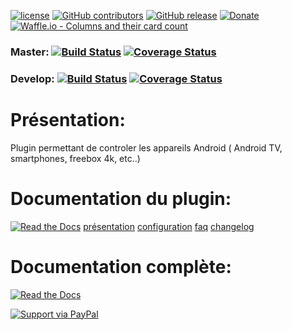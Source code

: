 
[![license](https://img.shields.io/github/license/NextDom/plugin-enocean.svg)](./LICENSE) [![GitHub contributors](https://img.shields.io/github/contributors/NextDom/plugin-enocean.svg)](../../graphs/contributors) [![GitHub release](https://img.shields.io/github/release/NextDom/plugin-enocean.svg)](../../releases) [![Donate](https://img.shields.io/badge/Donate-PayPal-green.svg)](https://www.paypal.me/sales@ethalconsulting.com) [![Waffle.io - Columns and their card count](https://badge.waffle.io/NextDom/plugin-enocean.svg?columns=all)](https://waffle.io/NextDom/plugin-enocean)

### Master: [![Build Status](https://travis-ci.org/NextDom/plugin-enocean.svg?branch=master)](https://travis-ci.org/NextDom/plugin-enocean)  [![Coverage Status](https://coveralls.io/repos/github/NextDom/plugin-enocean/badge.svg?branch=master)](https://coveralls.io/github/NextDom/plugin-AndroidRemoteControl?branch=master)

### Develop: [![Build Status](https://travis-ci.org/NextDom/plugin-enocean.svg?branch=develop)](https://travis-ci.org/NextDom/plugin-enocean)  [![Coverage Status](https://coveralls.io/repos/github/NextDom/plugin-enocean/badge.svg?branch=develop)](https://coveralls.io/github/NextDom/plugin-enocean?branch=develop)

# Présentation:

Plugin permettant de controler les appareils Android ( Android TV, smartphones, freebox 4k, etc..)

# Documentation du plugin:
[![Read the Docs](https://img.shields.io/readthedocs/pip.svg)](docs/fr_FR/presentation.md)
[présentation](docs/fr_FR/presentation.md) [configuration](docs/fr_FR/configuration.md) [faq](docs/fr_FR/faq.md) [changelog](docs/fr_FR/changelog.md)

# Documentation complète:

[![Read the Docs](plugin_info/enocean_icon.png)](https://NextDom.github.io/plugin-enocean)


[![Support via PayPal](https://cdn.rawgit.com/twolfson/paypal-github-button/1.0.0/dist/button.svg)](https://www.paypal.me/sales@ethalconsulting.com/)
